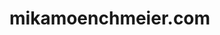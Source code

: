 # mikamoenchmeier.com
<a href="https://www.youtube.com/channel/UCsXNgyj4T-Yw82OHPtzA0qw"><i class="fab fa-youtube"></i></a>
